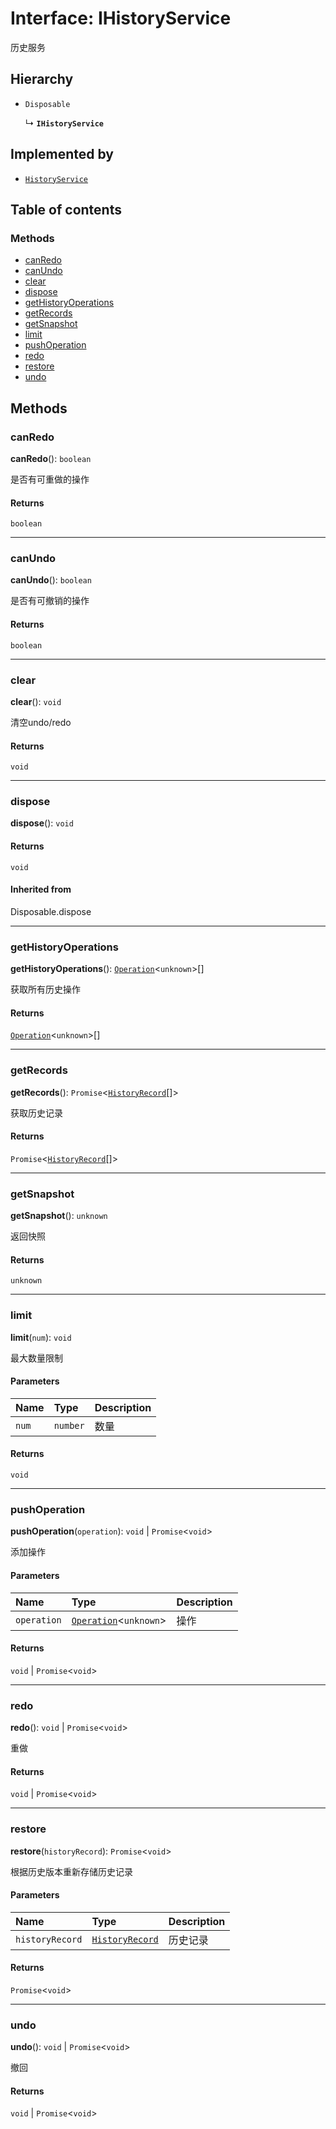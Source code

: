 # Interface: IHistoryService

历史服务

## Hierarchy

* `Disposable`

  ↳ **`IHistoryService`**

## Implemented by

* [`HistoryService`](/en/auto-docs/history/classes/HistoryService.md)

## Table of contents

### Methods

* [canRedo](/en/auto-docs/history/interfaces/IHistoryService.md#canredo)
* [canUndo](/en/auto-docs/history/interfaces/IHistoryService.md#canundo)
* [clear](/en/auto-docs/history/interfaces/IHistoryService.md#clear)
* [dispose](/en/auto-docs/history/interfaces/IHistoryService.md#dispose)
* [getHistoryOperations](/en/auto-docs/history/interfaces/IHistoryService.md#gethistoryoperations)
* [getRecords](/en/auto-docs/history/interfaces/IHistoryService.md#getrecords)
* [getSnapshot](/en/auto-docs/history/interfaces/IHistoryService.md#getsnapshot)
* [limit](/en/auto-docs/history/interfaces/IHistoryService.md#limit)
* [pushOperation](/en/auto-docs/history/interfaces/IHistoryService.md#pushoperation)
* [redo](/en/auto-docs/history/interfaces/IHistoryService.md#redo)
* [restore](/en/auto-docs/history/interfaces/IHistoryService.md#restore)
* [undo](/en/auto-docs/history/interfaces/IHistoryService.md#undo)

## Methods

### canRedo

**canRedo**(): `boolean`

是否有可重做的操作

#### Returns

`boolean`

***

### canUndo

**canUndo**(): `boolean`

是否有可撤销的操作

#### Returns

`boolean`

***

### clear

**clear**(): `void`

清空undo/redo

#### Returns

`void`

***

### dispose

**dispose**(): `void`

#### Returns

`void`

#### Inherited from

Disposable.dispose

***

### getHistoryOperations

**getHistoryOperations**(): [`Operation`](/en/auto-docs/history/interfaces/Operation.md)<`unknown`>\[]

获取所有历史操作

#### Returns

[`Operation`](/en/auto-docs/history/interfaces/Operation.md)<`unknown`>\[]

***

### getRecords

**getRecords**(): `Promise`<[`HistoryRecord`](/en/auto-docs/history/interfaces/HistoryRecord.md)\[]>

获取历史记录

#### Returns

`Promise`<[`HistoryRecord`](/en/auto-docs/history/interfaces/HistoryRecord.md)\[]>

***

### getSnapshot

**getSnapshot**(): `unknown`

返回快照

#### Returns

`unknown`

***

### limit

**limit**(`num`): `void`

最大数量限制

#### Parameters

| Name | Type | Description |
| :------ | :------ | :------ |
| `num` | `number` | 数量 |

#### Returns

`void`

***

### pushOperation

**pushOperation**(`operation`): `void` | `Promise`<`void`>

添加操作

#### Parameters

| Name | Type | Description |
| :------ | :------ | :------ |
| `operation` | [`Operation`](/en/auto-docs/history/interfaces/Operation.md)<`unknown`> | 操作 |

#### Returns

`void` | `Promise`<`void`>

***

### redo

**redo**(): `void` | `Promise`<`void`>

重做

#### Returns

`void` | `Promise`<`void`>

***

### restore

**restore**(`historyRecord`): `Promise`<`void`>

根据历史版本重新存储历史记录

#### Parameters

| Name | Type | Description |
| :------ | :------ | :------ |
| `historyRecord` | [`HistoryRecord`](/en/auto-docs/history/interfaces/HistoryRecord.md) | 历史记录 |

#### Returns

`Promise`<`void`>

***

### undo

**undo**(): `void` | `Promise`<`void`>

撤回

#### Returns

`void` | `Promise`<`void`>
